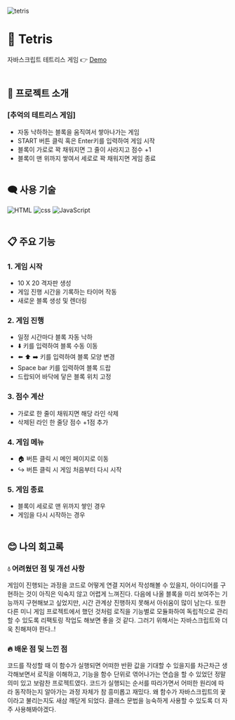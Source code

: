 ![tetris](https://user-images.githubusercontent.com/110226567/214046509-0830e026-5866-43a5-b70c-141eeeb517ba.png)

# 🧱 Tetris

자바스크립트 테트리스 게임 👉 [Demo](https://imjone.github.io/tetris/)
<br><br>

## 📢 프로젝트 소개

### [추억의 테트리스 게임]

- 자동 낙하하는 블록을 움직여서 쌓아나가는 게임
- START 버튼 클릭 혹은 Enter키를 입력하여 게임 시작
- 블록이 가로로 꽉 채워지면 그 줄이 사라지고 점수 +1
- 블록이 맨 위까지 쌓여서 세로로 꽉 채워지면 게임 종료
<br><br>

## 🗨️ 사용 기술

![HTML](https://img.shields.io/badge/HTML-e34f26?style=flat-square&logo=HTML5&logoColor=white)
![css](https://img.shields.io/badge/CSS-1572b6?style=flat-square&logo=CSS3&logoColor=white)
![JavaScript](https://img.shields.io/badge/JavaScript-f7df1e?style=flat-square&logo=JavaScript&logoColor=white)
<br><br>

## 📋 주요 기능

### 1. 게임 시작

- 10 X 20 격자판 생성
- 게임 진행 시간을 기록하는 타이머 작동
- 새로운 블록 생성 및 렌더링

### 2. 게임 진행

- 일정 시간마다 블록 자동 낙하
- ⬇️ 키를 입력하여 블록 수동 이동
- ⬅️ ⬆️ ➡️ 키를 입력하여 블록 모양 변경
- Space bar 키를 입력하여 블록 드랍
- 드랍되어 바닥에 닿은 블록 위치 고정

### 3. 점수 계산

- 가로로 한 줄이 채워지면 해당 라인 삭제
- 삭제된 라인 한 줄당 점수 +1점 추가

### 4. 게임 메뉴

- 🏠 버튼 클릭 시 메인 페이지로 이동
- ↪️ 버튼 클릭 시 게임 처음부터 다시 시작

### 5. 게임 종료

- 블록이 세로로 맨 위까지 쌓인 경우
- 게임을 다시 시작하는 경우
<br><br>

## 😊 나의 회고록

### 💧 어려웠던 점 및 개선 사항

게임이 진행되는 과정을 코드로 어떻게 연결 지어서 작성해볼 수 있을지, 아이디어를 구현하는 것이 아직은 익숙지 않고 어렵게 느껴진다.
다음에 나올 블록을 미리 보여주는 기능까지 구현해보고 싶었지만, 시간 관계상 진행하지 못해서 아쉬움이 많이 남는다.
또한 다른 미니 게임 프로젝트에서 했던 것처럼 로직을 기능별로 모듈화하여 독립적으로 관리할 수 있도록 리팩토링 작업도 해보면 좋을 것 같다.
그러기 위해서는 자바스크립트와 더욱 친해져야 한다..!

### 🔥 배운 점 및 느낀 점

코드를 작성할 때 이 함수가 실행되면 어떠한 반환 값을 기대할 수 있을지를 차근차근 생각해보면서 로직을 이해하고,
기능을 함수 단위로 엮어나가는 연습을 할 수 있었던 정말 의미 있고 보람찬 프로젝트였다.
코드가 실행되는 순서를 따라가면서 어떠한 원리에 따라 동작하는지 알아가는 과정 자체가 참 흥미롭고 재밌다.
왜 함수가 자바스크립트의 꽃이라고 불리는지도 새삼 깨닫게 되었다.
클래스 문법을 능숙하게 사용할 수 있도록 더 자주 사용해봐야겠다.
